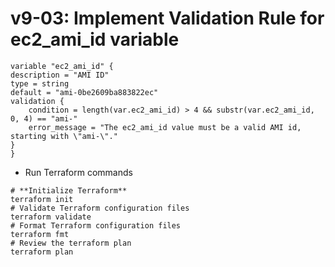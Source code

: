 # v9-03: Implement Validation Rule for ec2_ami_id variable
    variable "ec2_ami_id" {
    description = "AMI ID"
    type = string  
    default = "ami-0be2609ba883822ec"
    validation {
        condition = length(var.ec2_ami_id) > 4 && substr(var.ec2_ami_id, 0, 4) == "ami-"
        error_message = "The ec2_ami_id value must be a valid AMI id, starting with \"ami-\"."
    }
    }
- Run Terraform commands

```t
# **Initialize Terraform**
terraform init
# Validate Terraform configuration files
terraform validate
# Format Terraform configuration files
terraform fmt
# Review the terraform plan
terraform plan
```


